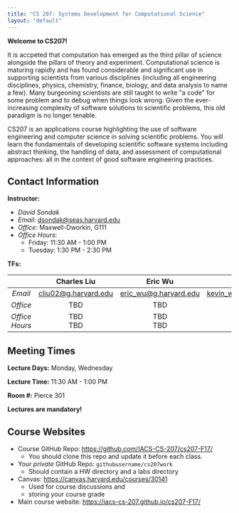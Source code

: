 ```yaml
---
title: "CS 207: Systems Development for Computational Science"
layout: "default"
---
```


**Welcome to CS207!**

It is accpeted that computation has emerged as the third pillar of science alongside the 
pillars of theory and experiment.  Computational science is maturing rapidly and has found 
considerable and significant use in supporting scientists from various disciplines (including all 
engineering disciplines, physics, chemistry, finance, biology, and data analysis to name 
a few).  Many burgeoning scientists are still taught to write "a code" for some problem 
and to debug when things look wrong.  Given the ever-increasing complexity of software 
solutions to scientific problems, this old paradigm is no longer tenable.

CS207 is an applications course highlighting the use of software engineering and computer 
science in solving scientific problems. You will learn the fundamentals of developing 
scientific software systems including abstract thinking, the handling of data, and 
assessment of computational approaches: all in the context of good software engineering 
practices.

<!--
You should take this class if you want to be a good programmer or programming-capable member 
of your "company"'s data science team.

After successful completion of this course, you will be able to:

* Use Python, including its advanced features to write scientific programs

* understand what features of Python (or for that matter any programming language) make up its language execution model and how these features impact the code you write: e.g. how modularity, abstraction, and encapsulation can be used to solve problems

* write these programs with good software engineering practices

* code data management techniques to store data, staring from a good understanding of data structures.

* combine these techniques together to write large pieces of software (you will do a group project for this), working in a team of scientists, programmers, etc.

* Be able to hit the road running as a scientist in a startup or other company, or for that matter in academia: you will be able to evaluate and test software to see which one your group ought to use. You will also be a capable unicorn: able to contribute on both the science and software engineering sides of things.
-->


## Contact Information

**Instructor:** 

* *David Sondak*   
* *Email*:  <dsondak@seas.harvard.edu>
* *Office*:  Maxwell-Dworkin, G111  
* *Office Hours*:  
  * Friday: 11:30 AM - 1:00 PM  
  * Tuesday: 1:30 PM - 2:30 PM

**TFs:**

|               | **Charles Liu**        | **Eric Wu**             | **Kevin Wu**             |
| :---:         | :---:                  | :---:                   | :---:                    |
| *Email*       | <cliu02@g.harvard.edu> | <eric_wu@g.harvard.edu> | <kevin_wu@g.harvard.edu> |
| *Office*      | TBD                    | TBD                     | TBD                      |
| *Office Hours*| TBD <br> TBD           | TBD <br> TBD            | TBD <br> TBD             |


## Meeting Times

**Lecture Days:**  Monday, Wednesday

**Lecture Time:**  11:30 AM - 1:00 PM

**Room \#:**  Pierce 301

**Lectures are mandatory!**

## Course Websites

* Course GitHub Repo: <https://github.com/IACS-CS-207/cs207-F17/> 
  * You should clone this repo and update it before each class.
* Your *private* GitHub Repo: `githubusername/cs207work`
  * Should contain a HW directory and a labs directory
* Canvas: <https://canvas.harvard.edu/courses/30141>
  * Used for course discussions and 
  * storing your course grade 
* Main course website:  <https://iacs-cs-207.github.io/cs207-F17/>



